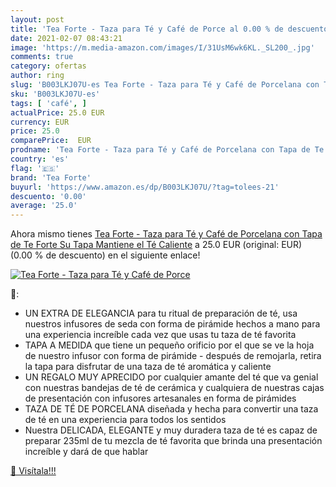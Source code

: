 ```yaml
---
layout: post
title: 'Tea Forte - Taza para Té y Café de Porce al 0.00 % de descuento'
date: 2021-02-07 08:43:21
image: 'https://m.media-amazon.com/images/I/31UsM6wk6KL._SL200_.jpg'
comments: true
category: ofertas
author: ring
slug: 'B003LKJ07U-es Tea Forte - Taza para Té y Café de Porcelana con Tapa de...'
sku: 'B003LKJ07U-es'
tags: [ 'café', ]
actualPrice: 25.0 EUR
currency: EUR
price: 25.0
comparePrice:  EUR
prodname: 'Tea Forte - Taza para Té y Café de Porcelana con Tapa de Te Forte  Su Tapa Mantiene el Té Caliente'
country: 'es'
flag: '🇪🇸'
brand: 'Tea Forte'
buyurl: 'https://www.amazon.es/dp/B003LKJ07U/?tag=tolees-21'
descuento: '0.00'
average: '25.0'
---
```


Ahora mismo tienes [Tea Forte - Taza para Té y Café de Porcelana con Tapa de Te Forte  Su Tapa Mantiene el Té Caliente](https://www.amazon.es/dp/B003LKJ07U/?tag=tolees-21) a 25.0 EUR (original:  EUR) (0.00 %  de descuento) en el siguiente enlace!

[![Tea Forte - Taza para Té y Café de Porce](https://m.media-amazon.com/images/I/31UsM6wk6KL._SL200_.jpg)](https://www.amazon.es/dp/B003LKJ07U/?tag=tolees-21)

🔎:

- UN EXTRA DE ELEGANCIA para tu ritual de preparación de té, usa nuestros infusores de seda con forma de pirámide hechos a mano para una experiencia increíble cada vez que usas tu taza de té favorita
- TAPA A MEDIDA que tiene un pequeño orificio por el que se ve la hoja de nuestro infusor con forma de pirámide - después de remojarla, retira la tapa para disfrutar de una taza de té aromática y caliente
- UN REGALO MUY APRECIDO por cualquier amante del té que va genial con nuestras bandejas de té de cerámica y cualquiera de nuestras cajas de presentación con infusores artesanales en forma de pirámides
- TAZA DE TÉ DE PORCELANA diseñada y hecha para convertir una taza de té en una experiencia para todos los sentidos
- Nuestra DELICADA, ELEGANTE y muy duradera taza de té es capaz de preparar 235ml de tu mezcla de té favorita que brinda una presentación increíble y dará de que hablar

[🛒 Visítala!!!](https://www.amazon.es/dp/B003LKJ07U/?tag=tolees-21)
